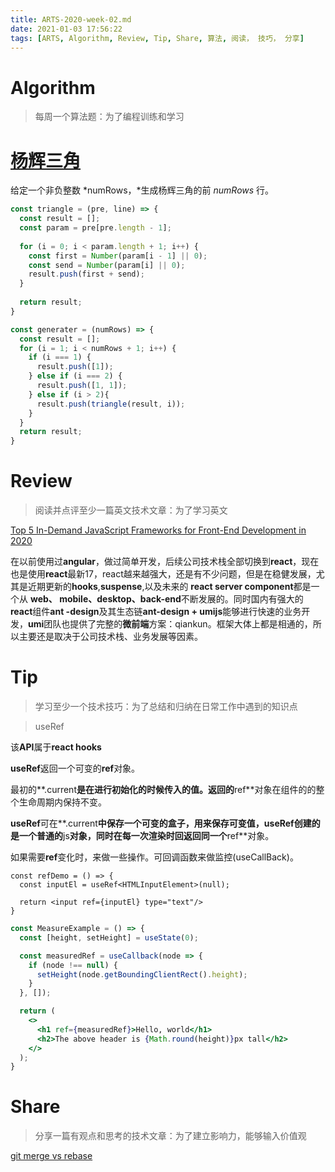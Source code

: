 ```yaml
---
title: ARTS-2020-week-02.md
date: 2021-01-03 17:56:22
tags: [ARTS, Algorithm, Review, Tip, Share, 算法, 阅读， 技巧， 分享]
---
```


# Algorithm

> 每周一个算法题：为了编程训练和学习

# [杨辉三角](https://leetcode-cn.com/problems/pascals-triangle/)

给定一个非负整数 *numRows，*生成杨辉三角的前 *numRows* 行。

```js
const triangle = (pre, line) => {
  const result = [];
  const param = pre[pre.length - 1];
  
  for (i = 0; i < param.length + 1; i++) {
    const first = Number(param[i - 1] || 0);
    const send = Number(param[i] || 0);
    result.push(first + send); 
  }
  
  return result;
}

const generater = (numRows) => {
  const result = [];
  for (i = 1; i < numRows + 1; i++) {
    if (i === 1) {
      result.push([1]);
    } else if (i === 2) {
      result.push([1, 1]);
    } else if (i > 2){
      result.push(triangle(result, i));
    }
  }
  return result;
}
```





# Review

> 阅读并点评至少一篇英文技术文章：为了学习英文

[Top 5 In-Demand JavaScript Frameworks for Front-End Development in 2020](https://medium.com/javascript-in-plain-english/top-5-in-demand-javascript-frameworks-for-front-end-development-in-2020-a59c4340d082)

在以前使用过**angular**，做过简单开发，后续公司技术栈全部切换到**react**，现在也是使用**react**最新17，react越来越强大，还是有不少问题，但是在稳健发展，尤其是近期更新的**hooks**,**suspense**,以及未来的 **react server component**都是一个从 **web、 mobile、desktop、back-end**不断发展的。同时国内有强大的**react**组件**ant -design**及其生态链**ant-design + umijs**能够进行快速的业务开发，**umi**团队也提供了完整的**微前端**方案：qiankun。框架大体上都是相通的，所以主要还是取决于公司技术栈、业务发展等因素。

# Tip

> 学习至少一个技术技巧：为了总结和归纳在日常工作中遇到的知识点

> useRef

该**API**属于**react hooks**

**useRef**返回一个可变的**ref**对象。

最初的**.current**是在进行初始化的时候传入的值。返回的**ref**对象在组件的的整个生命周期内保持不变。

**useRef**可在**.current**中保存一个可变的盒子，用来保存可变值，**useRef**创建的是一个普通的**js**对象，同时在每一次渲染时回返回同一个**ref**对象。

如果需要**ref**变化时，来做一些操作。可回调函数来做监控(useCallBack)。

```tsx
const refDemo = () => {
  const inputEl = useRef<HTMLInputElement>(null);
  
  return <input ref={inputEl} type="text"/>
}
```



```jsx
const MeasureExample = () => {
  const [height, setHeight] = useState(0);

  const measuredRef = useCallback(node => {
    if (node !== null) {
      setHeight(node.getBoundingClientRect().height);
    }
  }, []);

  return (
    <>
      <h1 ref={measuredRef}>Hello, world</h1>
      <h2>The above header is {Math.round(height)}px tall</h2>
    </>
  );
}
```



# Share

> 分享一篇有观点和思考的技术文章：为了建立影响力，能够输入价值观

[git merge vs rebase](https://bigfacemaster.cn/2021/01/09/Tools/gitMergeVsRebase/)



